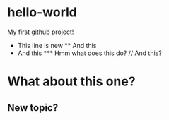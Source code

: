 # hello-world
My first github project!
* This line is new
** And this
* And this
*** Hmm what does this do?
// And this?

# What about this one?

## New topic?
